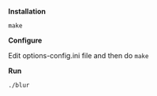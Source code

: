 **Installation**

	make

**Configure**

Edit options-config.ini file and then do `make`

**Run**
	
	./blur
